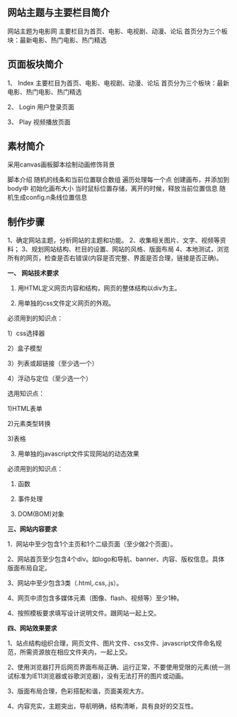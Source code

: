 ## 网站主题与主要栏目简介
网站主题为电影网
主要栏目为首页、电影、电视剧、动漫、论坛
首页分为三个板块：最新电影、热门电影、热门精选

## 页面板块简介

1、 Index
主要栏目为首页、电影、电视剧、动漫、论坛
首页分为三个板块：最新电影、热门电影、热门精选

2、 Login
用户登录页面

3、 Play
视频播放页面

## 素材简介
采用canvas画板脚本绘制动画修饰背景

脚本介绍
随机的线条和当前位置联合数组
遍历处理每一个点
创建画布，并添加到body中
初始化画布大小
当时鼠标位置存储，离开的时候，释放当前位置信息
随机生成config.n条线位置信息

## 制作步骤
1、确定网站主题，分析网站的主题和功能。
2、收集相关图片、文字、视频等资料；
3、规划网站结构、栏目的设置、网站的风格、版面布局
4、本地测试，浏览所有的网页，检查是否右错误(内容是否完整、界面是否合理，链接是否正确)。

**一、**  **网站技术要求**

1. 用HTML定义网页内容和结构，网页的整体结构以div为主。

2. 用单独的css文件定义网页的外观。

必须用到的知识点：

1）css选择器

2）盒子模型

3）列表或超链接（至少选一个）

4）浮动与定位（至少选一个）

选用知识点：

1)HTML表单

2)元素类型转换

3)表格

3. 用单独的javascript文件实现网站的动态效果

必须用到的知识点：

1) 函数

2) 事件处理

3) DOM(BOM)对象

**三、网站内容要求**

1．网站中至少包含1个主页和1个二级页面（至少做2个页面）。

2、网站首页至少包含4个div。如logo和导航、banner、内容、版权信息。具体版面布局自定。

3、网站中至少包含3类（.html,.css,.js）。

4、网页中须包含多媒体元素（图像、flash、视频等）至少1种。

4、按照模板要求填写设计说明文件。跟网站一起上交。

**四、网站效果要求**

1、站点结构组织合理，网页文件、图片文件、css文件、javascript文件命名规范，所需资源放在相应文件夹内，一起上交。

2、使用浏览器打开后网页界面布局正确、运行正常，不要使用受限的元素(统一测试标准为IE11浏览器或谷歌浏览器)，没有无法打开的图片或动画。

3、版面布局合理，色彩搭配和谐，页面美观大方。

4、内容充实，主题突出，导航明确，结构清晰，具有良好的交互性。

 